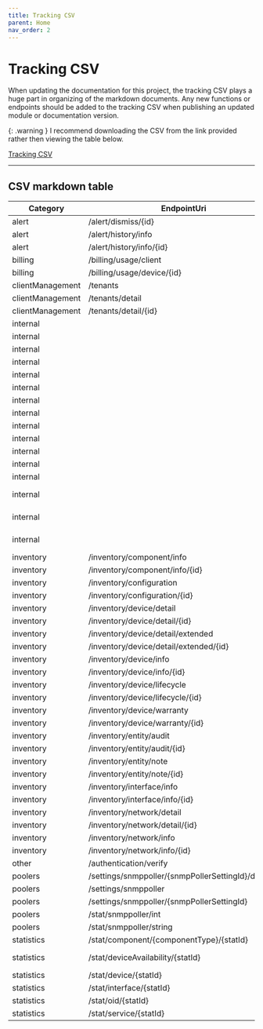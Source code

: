 ```yaml
---
title: Tracking CSV
parent: Home
nav_order: 2
---
```


# Tracking CSV

When updating the documentation for this project, the tracking CSV plays a huge part in organizing of the markdown documents. Any new functions or endpoints should be added to the tracking CSV when publishing an updated module or documentation version.

{: .warning }
I recommend downloading the CSV from the link provided rather then viewing the table below.

[Tracking CSV](https://github.com/Celerium/MyITProcess-PowerShellWrapper/blob/main/docs/Endpoints.csv)

---

## CSV markdown table

|Category        |EndpointUri                                       |Method|Function                             |Complete|Notes                       |
|----------------|--------------------------------------------------|------|-------------------------------------|--------|----------------------------|
|alert           |/alert/dismiss/{id}                               |POST  |Clear-MyITProcessAlert                     |YES     |                            |
|alert           |/alert/history/info                               |GET   |Get-MyITProcessAlert                       |YES     |                            |
|alert           |/alert/history/info/{id}                          |GET   |Get-MyITProcessAlert                       |YES     |                            |
|billing         |/billing/usage/client                             |GET   |Get-MyITProcessBilling                     |YES     |                            |
|billing         |/billing/usage/device/{id}                        |GET   |Get-MyITProcessBilling                     |YES     |                            |
|clientManagement|/tenants                                          |GET   |Get-MyITProcessTenant                      |YES     |                            |
|clientManagement|/tenants/detail                                   |GET   |Get-MyITProcessTenant                      |YES     |                            |
|clientManagement|/tenants/detail/{id}                              |GET   |Get-MyITProcessTenant                      |YES     |                            |
|internal        |                                                  |POST  |Add-MyITProcessAPIKey                      |YES     |                            |
|internal        |                                                  |POST  |Add-MyITProcessBaseURI                     |YES     |                            |
|internal        |                                                  |PUT   |ConvertTo-MyITProcessQueryString           |YES     |                            |
|internal        |                                                  |GET   |Export-MyITProcessModuleSettings           |YES     |                            |
|internal        |                                                  |GET   |Get-MyITProcessAPIKey                      |YES     |                            |
|internal        |                                                  |GET   |Get-MyITProcessBaseURI                     |YES     |                            |
|internal        |                                                  |GET   |Get-MyITProcessMetaData                    |YES     |                            |
|internal        |                                                  |GET   |Get-MyITProcessModuleSettings              |YES     |                            |
|internal        |                                                  |GET   |Import-MyITProcessModuleSettings           |YES     |                            |
|internal        |                                                  |GET   |Invoke-MyITProcessRequest                  |YES     |                            |
|internal        |                                                  |DELETE|Remove-MyITProcessAPIKey                   |YES     |                            |
|internal        |                                                  |DELETE|Remove-MyITProcessBaseURI                  |YES     |                            |
|internal        |                                                  |DELETE|Remove-MyITProcessModuleSettings           |YES     |                            |
|internal        |                                                  |POST  |Set-MyITProcessAPIKey                      |YES     |Alias of Add-MyITProcessAPIKey    |
|internal        |                                                  |POST  |Set-MyITProcessBaseURI                     |YES     |Alias of Add-MyITProcessBaseUri   |
|internal        |                                                  |GET   |Test-MyITProcessAPIKey                     |YES     |Alias of Add-MyITProcessCredential|
|inventory       |/inventory/component/info                         |GET   |Get-MyITProcessComponent                   |YES     |                            |
|inventory       |/inventory/component/info/{id}                    |GET   |Get-MyITProcessComponent                   |YES     |                            |
|inventory       |/inventory/configuration                          |GET   |Get-MyITProcessConfiguration               |YES     |                            |
|inventory       |/inventory/configuration/{id}                     |GET   |Get-MyITProcessConfiguration               |YES     |                            |
|inventory       |/inventory/device/detail                          |GET   |Get-MyITProcessDevice                      |YES     |                            |
|inventory       |/inventory/device/detail/{id}                     |GET   |Get-MyITProcessDevice                      |YES     |                            |
|inventory       |/inventory/device/detail/extended                 |GET   |Get-MyITProcessDevice                      |YES     |                            |
|inventory       |/inventory/device/detail/extended/{id}            |GET   |Get-MyITProcessDevice                      |YES     |                            |
|inventory       |/inventory/device/info                            |GET   |Get-MyITProcessDevice                      |YES     |                            |
|inventory       |/inventory/device/info/{id}                       |GET   |Get-MyITProcessDevice                      |YES     |                            |
|inventory       |/inventory/device/lifecycle                       |GET   |Get-MyITProcessDeviceLifecycle             |YES     |                            |
|inventory       |/inventory/device/lifecycle/{id}                  |GET   |Get-MyITProcessDeviceLifecycle             |YES     |                            |
|inventory       |/inventory/device/warranty                        |GET   |Get-MyITProcessDeviceWarranty              |YES     |                            |
|inventory       |/inventory/device/warranty/{id}                   |GET   |Get-MyITProcessDeviceWarranty              |YES     |                            |
|inventory       |/inventory/entity/audit                           |GET   |Get-MyITProcessEntity                      |YES     |                            |
|inventory       |/inventory/entity/audit/{id}                      |GET   |Get-MyITProcessEntity                      |YES     |                            |
|inventory       |/inventory/entity/note                            |GET   |Get-MyITProcessEntity                      |YES     |                            |
|inventory       |/inventory/entity/note/{id}                       |GET   |Get-MyITProcessEntity                      |YES     |                            |
|inventory       |/inventory/interface/info                         |GET   |Get-MyITProcessInterface                   |YES     |                            |
|inventory       |/inventory/interface/info/{id}                    |GET   |Get-MyITProcessInterface                   |YES     |                            |
|inventory       |/inventory/network/detail                         |GET   |Get-MyITProcessNetwork                     |YES     |                            |
|inventory       |/inventory/network/detail/{id}                    |GET   |Get-MyITProcessNetwork                     |YES     |                            |
|inventory       |/inventory/network/info                           |GET   |Get-MyITProcessNetwork                     |YES     |                            |
|inventory       |/inventory/network/info/{id}                      |GET   |Get-MyITProcessNetwork                     |YES     |                            |
|other           |/authentication/verify                            |GET   |Get-MyITProcessCredential                  |YES     |                            |
|poolers         |/settings/snmppoller/{snmpPollerSettingId}/devices|GET   |Get-MyITProcessSNMPPollerDevice            |YES     |                            |
|poolers         |/settings/snmppoller                              |GET   |Get-MyITProcessSNMPPollerSetting           |YES     |                            |
|poolers         |/settings/snmppoller/{snmpPollerSettingId}        |GET   |Get-MyITProcessSNMPPollerSetting           |YES     |                            |
|poolers         |/stat/snmppoller/int                              |GET   |Get-MyITProcessSNMPPolllerHistory          |YES     |                            |
|poolers         |/stat/snmppoller/string                           |GET   |Get-MyITProcessSNMPPolllerHistory          |YES     |                            |
|statistics      |/stat/component/{componentType}/{statId}          |GET   |Get-MyITProcessComponentStatistics         |YES     |                            |
|statistics      |/stat/deviceAvailability/{statId}                 |GET   |Get-MyITProcessDeviceAvailabilityStatistics|YES     |                            |
|statistics      |/stat/device/{statId}                             |GET   |Get-MyITProcessDeviceStatistics            |YES     |                            |
|statistics      |/stat/interface/{statId}                          |GET   |Get-MyITProcessInterfaceStatistics         |YES     |                            |
|statistics      |/stat/oid/{statId}                                |GET   |Get-MyITProcessOIDStatistics               |YES     |                            |
|statistics      |/stat/service/{statId}                            |GET   |Get-MyITProcessServiceStatistics           |YES     |                            |
